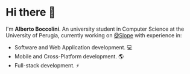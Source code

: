 # Hi there :milky_way:

I'm **Alberto Boccolini**.
An university student in Computer Science at the University of Perugia,
currently working on [@Slope](https://slope.it) with experience in:

- Software and Web Application development. :computer:
- Mobile and Cross-Platform development. :earth_americas:
- Full-stack development. :zap:
